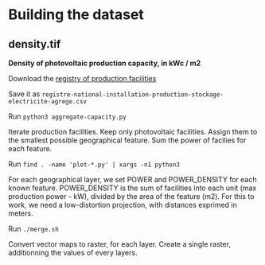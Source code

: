 # Building the dataset

## density.tif

**Density of photovoltaic production capacity, in kWc / m2**

Download the [registry of production facilities](https://odre.opendatasoft.com/explore/dataset/registre-national-installation-production-stockage-electricite-agrege/information)

Save it as `registre-national-installation-production-stockage-electricite-agrege.csv`

Run `python3 aggregate-capacity.py`

Iterate production facilities. Keep only photovoltaic facilities. Assign them to the smallest possible geographical feature. Sum the power of facilies for each feature.

Run `find . -name 'plot-*.py' | xargs -n1 python3`

For each geographical layer, we set POWER and POWER_DENSITY for each known feature. POWER_DENSITY is the sum of facilities into each unit (max production power - kW), divided by the area of the feature (m2). For this to work, we need a low-distortion projection, with distances exprimed in meters.

Run `./merge.sh`

Convert vector maps to raster, for each layer. Create a single raster, additionning the values of every layers.